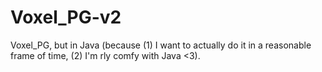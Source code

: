 # Voxel_PG-v2

Voxel_PG, but in Java (because (1) I want to actually do it in a reasonable frame of time, (2) I'm rly comfy with Java <3).
